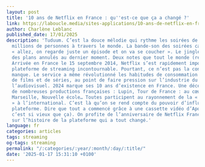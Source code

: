 ```yaml
---
layout: post
title: '10 ans de Netflix en France : qu''est-ce que ça a changé ?'
link: https://laboucle.media/sites-applications/10-ans-de-netflix-en-france-quest-ce-que-ca-a-change
author: Charlène Leblanc
published_date: 17/01/2025
description: 'Tuduum. C’est la douce mélodie qui rythme les soirées de plus de 200
  millions de personnes à travers le monde. La bande-son des soirées canapé et des
  « allez, on regarde juste un épisode et on va se coucher ». Le jingle réconfortant
  des plans annulés au dernier moment. Deux notes que tout le monde (re)connaît désormais.
  Arrivée en France le 15 septembre 2014, Netflix s’est rapidement imposée comme LA
  plateforme de streaming incontournable. Pourtant, ce n’est pas la concurrence qui
  manque. Le service a même révolutionné les habitudes de consommation en matière
  de films et de séries, au point de faire pression sur l’industrie du cinéma et de
  l’audiovisuel. 2024 marque ses 10 ans d’existence en France. Une décennie empreinte
  de nombreuses productions françaises : Lupin, Tour de France : au cœur du peloton,
  Marseille, Nouvelle école… Toutes participent au rayonnement de la « French culture
  » à l’international. C’est là qu’on se rend compte du pouvoir d’influence de la
  plateforme. Dire que tout a commencé grâce à une cassette vidéo d’Apollo 13 (oui,
  c’est si vieux que ça). On profite de l’anniversaire de Netflix France pour revenir
  sur l’histoire de la plateforme qui a tout changé.'
language: fr
categories: articles
tags: streaming
og-tags: streaming
permalink: "/:categories/:year/:month/:day/:title/"
date: '2025-01-17 15:31:10 +0100'
---
```

